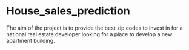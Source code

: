 # House_sales_prediction
The aim of the project is to provide the best zip codes to invest in for a national real estate developer looking for a place to develop a new apartment building.
